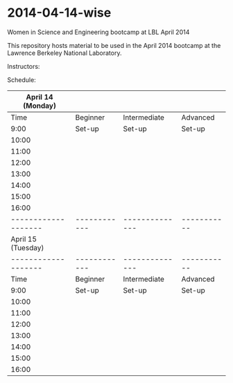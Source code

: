 2014-04-14-wise
===============

Women in Science and Engineering bootcamp at LBL April 2014

This repository hosts material to be used in the April 2014 bootcamp at the 
Lawrence Berkeley National Laboratory. 

Instructors:



Schedule:

April 14 (Monday)  |            |              |           |
-------------------|------------|--------------|-----------|
Time               | Beginner   | Intermediate | Advanced  |
9:00               |  Set-up    | Set-up       | Set-up    |
10:00              |            |              |           |
11:00              |            |              |           |
12:00              |            |              |           |
13:00              |            |              |           |
14:00              |            |              |           |
15:00              |            |              |           |
16:00              |            |              |           |
-------------------|------------|--------------|-----------|
April 15 (Tuesday) |            |              |           |
-------------------|------------|--------------|-----------|
Time               | Beginner   | Intermediate | Advanced  |
9:00               |  Set-up    | Set-up       | Set-up    |
10:00              |            |              |           |
11:00              |            |              |           |
12:00              |            |              |           |
13:00              |            |              |           |
14:00              |            |              |           |
15:00              |            |              |           |
16:00              |            |              |           |
